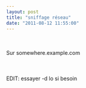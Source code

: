 ```yaml
---
layout: post
title: "sniffage réseau"
date: "2011-08-12 11:55:00"
---
```

<script src="https://pastebin.com/embed_js/uEsND7Zq"></script>    <br /><br />Sur somewhere.example.com <br /><br /><script src="https://pastebin.com/embed_js/28Hi3dcM"></script><br /><br />EDIT: essayer -d lo si besoin <br /><br /><script src="https://pastebin.com/embed_js/SKzhgZ1c"></script>
